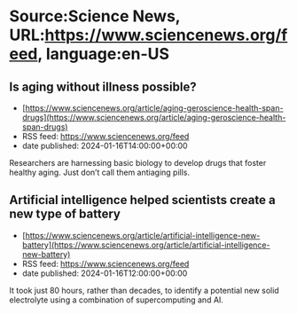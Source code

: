 # Source:Science News, URL:https://www.sciencenews.org/feed, language:en-US

## Is aging without illness possible?
 - [https://www.sciencenews.org/article/aging-geroscience-health-span-drugs](https://www.sciencenews.org/article/aging-geroscience-health-span-drugs)
 - RSS feed: https://www.sciencenews.org/feed
 - date published: 2024-01-16T14:00:00+00:00

Researchers are harnessing basic biology to develop drugs that foster healthy aging. Just don’t call them antiaging pills.

## Artificial intelligence helped scientists create a new type of battery
 - [https://www.sciencenews.org/article/artificial-intelligence-new-battery](https://www.sciencenews.org/article/artificial-intelligence-new-battery)
 - RSS feed: https://www.sciencenews.org/feed
 - date published: 2024-01-16T12:00:00+00:00

It took just 80 hours, rather than decades, to identify a potential new solid electrolyte using a combination of supercomputing and AI.

